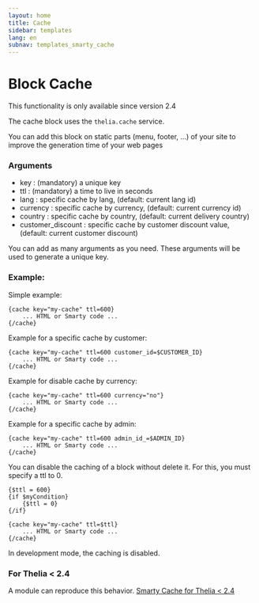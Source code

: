 ```yaml
---
layout: home
title: Cache
sidebar: templates
lang: en
subnav: templates_smarty_cache
---
```


# Block Cache

<div class="alert alert-warning">
<p>This functionality is only available since version 2.4</p>
</div>

The cache block uses the `thelia.cache` service.

You can add this block on static parts (menu, footer, ...) of your site to improve the generation time of your web pages

### Arguments

- key : (mandatory) a unique key
- ttl : (mandatory) a time to live in seconds
- lang : specific cache by lang, (default: current lang id)
- currency : specific cache by currency, (default: current currency id)
- country : specific cache by country, (default: current delivery country)
- customer_discount : specific cache by customer discount value, (default: current customer discount)

You can add as many arguments as you need. These arguments will be used to generate a unique key.

### Example:

Simple example:

```smarty
{cache key="my-cache" ttl=600}
    ... HTML or Smarty code ...
{/cache}
```

Example for a specific cache by customer:

```smarty
{cache key="my-cache" ttl=600 customer_id=$CUSTOMER_ID}
    ... HTML or Smarty code ...
{/cache}
```

Example for disable cache by currency:

```smarty
{cache key="my-cache" ttl=600 currency="no"}
    ... HTML or Smarty code ...
{/cache}
```

Example for a specific cache by admin:

```smarty
{cache key="my-cache" ttl=600 admin_id_=$ADMIN_ID}
    ... HTML or Smarty code ...
{/cache}
```

You can disable the caching of a block without delete it. For this, you must specify a ttl to 0.

```smarty
{$ttl = 600}
{if $myCondition}
    {$ttl = 0}
{/if}

{cache key="my-cache" ttl=$ttl}
    ... HTML or Smarty code ...
{/cache}
```


<div class="alert alert-info">
<p>In development mode, the caching is disabled.</p>
</div>

### For Thelia < 2.4

A module can reproduce this behavior.
[Smarty Cache for Thelia < 2.4](https://github.com/thelia-modules/SmartyCache)